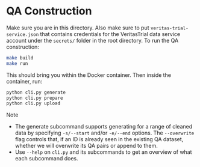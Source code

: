 # QA Construction

Make sure you are in this directory. Also make sure to put `veritas-trial-service.json` that contains credentials for the VeritasTrial data service account under the `secrets/` folder in the root directory. To run the QA construction:

```bash
make build
make run
```

This should bring you within the Docker container. Then inside the container, run:

```bash
python cli.py generate
python cli.py prepare
python cli.py upload
```

> [!NOTE]
> - The generate subcommand supports generating for a range of cleaned data by specifying `-s/--start` and/or `-e/--end` options. The `--overwrite` flag controls that, if an ID is already seen in the existing QA dataset, whether we will overwrite its QA pairs or append to them.
> - Use `--help` on `cli.py` and its subcommands to get an overview of what each subcommand does.
